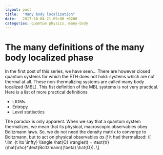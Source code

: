 ```yaml
---
layout: post
title:  "Many body localization"
date:   2017-10-04 21:09:00 +0200
categories: quantum physics, many-body
---
```


# The many definitions of the many body localized phase
In the first post of this series, we have seen...
There are however closed quantum systems for which the ETH does not hold: systems which are not thermal at all.
These non-thermalizing systems are called many body localized (MBL).
This fist definition of the MBL systems is not very practical.
Here is a list of more practical definitions
* LIOMs
* Entropy
* Level statisctics

The paradox is only apparent. When we say that a quantum system thermalizes, we mean that its physical, macroscopic observables obey Boltzmann laws. 
So, we do not need the density matrix to converge to Boltzmann, but to act on physical observables *as if* it had thermalized:
\\[
	\lim_{t \to \infty} \langle \hat{O} \rangle(t) = \text{tr}(\hat{\rho}^\text{Boltzmann}(\beta) \hat{O}).
\\]


<!---
References
--->
[nandkishore_huse]: https://arxiv.org/abs/1404.0686
